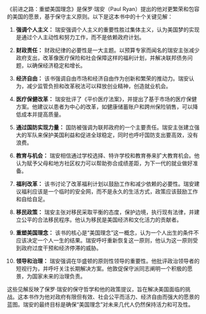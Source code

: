 《前进之路：重塑美国理念》是保罗·瑞安（Paul Ryan）提出的他对更繁荣和包容的美国的愿景，基于保守主义原则。以下是这本书中的十个关键见解：

1. **强调个人主义：** 瑞安强调个人主义的重要性胜过集体主义，认为美国梦的实现是通过个人主动性和努力工作，而不是依赖政府计划。

2. **财政责任：** 财政纪律的必要性是一大主题。以预算专家而闻名的瑞安主张减少政府支出，改革像医疗保险和社会保障这样的福利计划，并解决联邦债务问题，以确保经济稳定和增长。

3. **经济自由：** 该书强调自由市场和经济自由作为创新和繁荣的推动力。瑞安认为，减少监管负担和改革税法可以释放创业精神，创造就业机会。

4. **医疗保健改革：** 瑞安批评了《平价医疗法案》，并提出了基于市场的医疗保健方案。他建议以患者为中心的改革，如健康储蓄账户和跨州保险销售，可以降低成本并提高质量。

5. **通过国防实现力量：** 国防被强调为联邦政府的一个主要责任。瑞安主张建立强大的军队来保护美国利益和促进全球稳定，同时也呼吁国防支出要高效，没有浪费。

6. **教育与机会：** 瑞安相信通过学校选择、特许学校和教育券来扩大教育机会。他认为赋予父母和地方社区权力可以帮助弥合成绩差距，为下一代的就业做好准备。

7. **福利改革：** 该书讨论了改革福利计划以鼓励工作和减少依赖的必要性。瑞安建议福利应该是一个临时的安全网，而不是永久的生活方式，政策应该鼓励工作和自给自足。

8. **移民政策：** 瑞安主张对移民采取平衡的态度，保护边境，执行现有法律，并建立公平的合法移民程序。他认为移民是美国经济和文化活力的贡献者。

9. **重塑美国理念：** 该书的核心是“美国理念”这一概念，认为一个人出生的条件不应该决定一个人一生的结果。瑞安呼吁重新恢复这一原则，他认为这一原则受到政府过度干预和经济停滞的威胁。

10. **领导和治理：** 瑞安强调在华盛顿的原则性领导的重要性。他批评政治领导者的短视行为，并呼吁关注长期解决方案。他敦促保守派同志阐明一个积极的愿景，为国家未来的治理负责。

这些见解反映了保罗·瑞安的保守哲学和他的政策提议，旨在解决美国面临的挑战。这本书作为他对政府有限但有效、社会公平而活力、经济自由而强大的愿景的蓝图。瑞安的最终目标是确保“美国理念”对未来几代人仍然保持活力和可及性。